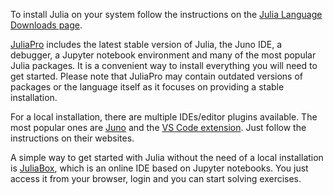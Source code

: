 To install Julia on your system follow the instructions on the [Julia Language Downloads page](http://julialang.org/downloads/).

[JuliaPro](http://juliacomputing.com/products/juliapro.html) includes the latest stable version of Julia, the Juno IDE, a debugger, a Jupyter notebook environment and many of the most popular Julia packages. It is a convenient way to install everything you will need to get started. Please note that JuliaPro may contain outdated versions of packages or the language itself as it focuses on providing a stable installation.

For a local installation, there are multiple IDEs/editor plugins available. The most popular ones are [Juno](http://junolab.org/) and the [VS Code extension](https://github.com/JuliaEditorSupport/julia-vscode). Just follow the instructions on their websites.

A simple way to get started with Julia without the need of a local installation is [JuliaBox](https://juliabox.com/), which is an online IDE based on Jupyter notebooks. You just access it from your browser, login and you can start solving exercises.
